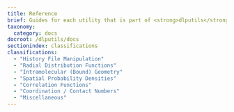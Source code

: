 ```yaml
---
title: Reference
brief: Guides for each utility that is part of <strong>dlputils</strong>
taxonomy:
  category: docs
docroot: /dlputils/docs
sectionindex: classifications
classifications:
  - "History File Manipulation"
  - "Radial Distribution Functions"
  - "Intramolecular (Bound) Geometry"
  - "Spatial Probability Densities"
  - "Correlation Functions"
  - "Coordination / Contact Numbers"
  - "Miscellaneous"
---
```


